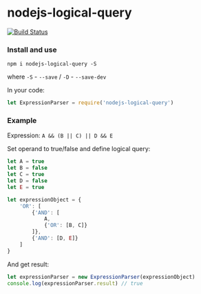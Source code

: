 # nodejs-logical-query

[![Build Status](https://travis-ci.org/fortSQ/nodejs-logical-query.svg?branch=master)](https://travis-ci.org/fortSQ/nodejs-logical-query)

### Install and use

`npm i nodejs-logical-query -S`

where `-S` - `--save` / `-D` - `--save-dev`

In your code:

```js
let ExpressionParser = require('nodejs-logical-query')
```

### Example

Expression: `A && (B || C) || D && E`

Set operand to true/false and define logical query:

```js
let A = true
let B = false
let C = true
let D = false
let E = true

let expressionObject = {
    'OR': [
        {'AND': [
            A,
            {'OR': [B, C]}
        ]},
        {'AND': [D, E]}
    ]
}
```

And get result:

```js
let expressionParser = new ExpressionParser(expressionObject)
console.log(expressionParser.result) // true
```